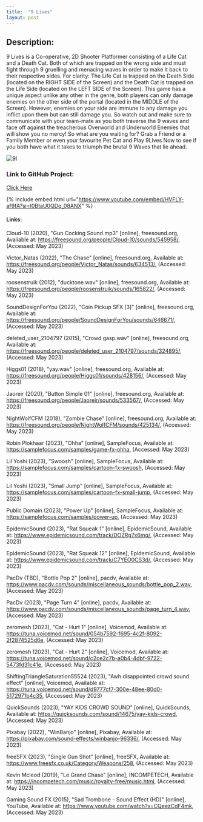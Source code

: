 ```yaml
---
title:  "9 Lives"
layout: post
---
```


## Description:
9 Lives is a Co-operative, 2D Shooter Platformer consisting of a Life Cat and a Death Cat. Both of which are trapped on the wrong side and must fight through 9 gruelling and menacing waves in order to make it back to their respective sides.
For clarity: The Life Cat is trapped on the Death Side (located on the RIGHT SIDE of the Screen) and the Death Cat is trapped on the Life Side (located on the LEFT SIDE of the Screen).
This game has a unique aspect unlike any other in the genre, both players can only damage enemies on the other side of the portal (located in the MIDDLE of the Screen).
However, enemies on your side are immune to any damage you inflict upon them but can still damage you.
So watch out and make sure to communicate with your team-mate as you both traverse the 9 waves and face off against the treacherous Overworld and Underworld Enemies that will show you no mercy!
So what are you waiting for?
Grab a Friend or a Family Member or even your favourite Pet Cat and Play 9Lives Now to see if you both have what it takes to triumph the brutal 9 Waves that lie ahead.

![9l](https://github.com/OnlyRyNMC/OnlyRyNMC.github.io/assets/147284195/efa7c270-26a4-4df0-9abf-69ec1677a7d3)


### Link to GitHub Project:
[Click Here](https://github.com/OnlyRyNMC/9-Lives)

{% include embed.html url="https://www.youtube.com/embed/HVFLY-af9fA?si=I0BtaU0QDq_08ANX" %}

#### Links:
Cloud-10 (2020), "Gun Cocking Sound.mp3" [online], freesound.org,
Available at: https://freesound.org/people/Cloud-10/sounds/545958/,
(Accessed: May 2023)

Victor_Natas (2022), "The Chase" [online], freesound.org,
Available at: https://freesound.org/people/Victor_Natas/sounds/634513/,
(Accessed: May 2023)

roosenstruik (2012), "ducktone.wav" [online], freesound.org,
Available at: https://freesound.org/people/roosenstruik/sounds/165822/,
(Accessed: May 2023)

SoundDesignForYou (2022), "Coin Pickup SFX [3]" [online], freesound.org,
Available at: https://freesound.org/people/SoundDesignForYou/sounds/646671/,
(Accessed: May 2023)

deleted_user_2104797 (2015), "Crowd gasp.wav" [online], freesound.org,
Available at: https://freesound.org/people/deleted_user_2104797/sounds/324895/,
(Accessed: May 2023)

Higgs01 (2018), "yay.wav" [online], freesound.org,
Available at: https://freesound.org/people/Higgs01/sounds/428156/,
(Accessed: May 2023)

Jaoreir (2020), "Button Simple 01" [online], freesound.org,
Available at: https://freesound.org/people/Jaoreir/sounds/533567/,
(Accessed: May 2023)

NightWolfCFM (2018), "Zombie Chase" [online], freesound.org,
Available at: https://freesound.org/people/NightWolfCFM/sounds/425134/,
(Accessed: May 2023)

Robin Plokhaar (2023), "Ohha" [online], SampleFocus,
Available at: https://samplefocus.com/samples/game-fx-ohha,
(Accessed: May 2023)

Lil Yoshi (2023), "Swoosh" [online], SampleFocus,
Available at: https://samplefocus.com/samples/cartoon-fx-swoosh,
(Accessed: May 2023)

Lil Yoshi (2023), "Small Jump" [online], SampleFocus,
Available at: https://samplefocus.com/samples/cartoon-fx-small-jump,
(Accessed: May 2023)

Public Domain (2023), "Power Up" [online], SampleFocus,
Available at: https://samplefocus.com/samples/power-up,
(Accessed: May 2023)

EpidemicSound (2023), "Rat Squeak 1" [online], EpidemicSound,
Available at: https://www.epidemicsound.com/track/DOZRg7x6mq/,
(Accessed: May 2023)

EpidemicSound (2023), "Rat Squeak 12" [online], EpidemicSound,
Available at: https://www.epidemicsound.com/track/C7YEO0CS3d/,
(Accessed: May 2023)

PacDv (TBD), "Bottle Pop 2" [online], pacdv,
Available at: https://www.pacdv.com/sounds/miscellaneous_sounds/bottle_pop_2.wav,
(Accessed: May 2023)

PacDv (2023), "Page Turn 4" [online], pacdv,
Available at: https://www.pacdv.com/sounds/miscellaneous_sounds/page_turn_4.wav,
(Accessed: May 2023)

zeromesh (2023), "Cat - Hurt 1" [online], Voicemod,
Available at: https://tuna.voicemod.net/sound/054b7592-f695-4c2f-8092-2f2874525d6e,
(Accessed: May 2023)

zeromesh (2023), "Cat - Hurt 2" [online], Voicemod,
Available at: https://tuna.voicemod.net/sound/c2ce2c7b-a0b4-4dbf-9722-5473fd31c41e,
(Accessed: May 2023)

ShiftingTriangleSaturation55524 (2023), "Awh disappointed crowd sound effect" [online], Voicemod,
Available at: https://tuna.voicemod.net/sound/d9777cf7-300e-48ee-80d0-5172971b4c35,
(Accessed: May 2023)

QuickSounds (2023), "YAY KIDS CROWD SOUND" [online], QuickSounds,
Available at: https://quicksounds.com/sound/14675/yay-kids-crowd,
(Accessed: May 2023)

Pixabay (2022), "WinBanjo" [online], Pixabay,
Available at: https://pixabay.com/sound-effects/winbanjo-96336/,
(Accessed: May 2023)

freeSFX (2023), "Single Gun Shot" [online], freeSFX,
Available at: https://www.freesfx.co.uk/Category/Weapons/258,
(Accessed: May 2023)

Kevin Mcleod (2019), "Le Grand Chase" [online], INCOMPETECH,
Available at: https://incompetech.com/music/royalty-free/music.html,
(Accessed: May 2023)

Gaming Sound FX (2015), "Sad Trombone - Sound Effect (HD)" [online], YouTube,
Available at: https://www.youtube.com/watch?v=CQeezCdF4mk,
(Accessed: May 2023)
